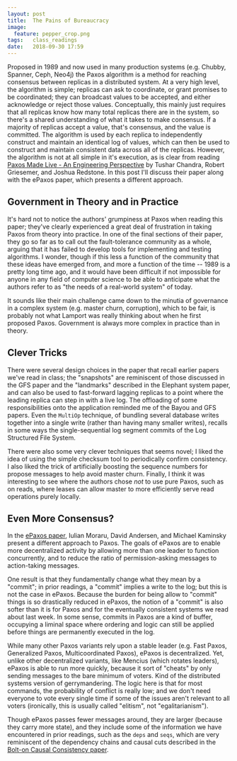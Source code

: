 ```yaml
---
layout: post
title:  The Pains of Bureaucracy
image:
  feature: pepper_crop.png
tags:   class_readings
date:   2018-09-30 17:59
---
```


Proposed in 1989 and now used in many production systems (e.g. Chubby, Spanner, Ceph, Neo4j) the Paxos algorithm is a method for reaching consensus between replicas in a distributed system. At a very high level, the algorithm is simple; replicas can ask to coordinate, or grant promises to be coordinated; they can broadcast values to be accepted, and either acknowledge or reject those values. Conceptually, this mainly just requires that all replicas know how many total replicas there are in the system, so there's a shared understanding of what it takes to make consensus. If a majority of replicas accept a value, that's consensus, and the value is committed. The algorithm is used by each replica to independently construct and maintain an identical log of values, which can then be used to construct and maintain consistent data across all of the replicas. However, the algorithm is not at all simple in it's execution, as is clear from reading [Paxos Made Live - An Engineering Perspective](https://www.cs.utexas.edu/users/lorenzo/corsi/cs380d/papers/paper2-1.pdf) by Tushar Chandra, Robert Griesemer, and Joshua Redstone. In this post I'll discuss their paper along with the ePaxos paper, which presents a different approach.

## Government in Theory and in Practice

It's hard not to notice the authors' grumpiness at Paxos when reading this paper; they've clearly experienced a great deal of frustration in taking Paxos from theory into practice. In one of the final sections of their paper, they go so far as to call out the fault-tolerance community as a whole, arguing that it has failed to develop tools for implementing and testing algorithms. I wonder, though if this less a function of the community that these ideas have emerged from, and more a function of the time -- 1989 is a pretty long time ago, and it would have been difficult if not impossible for anyone in any field of computer science to be able to anticipate what the authors refer to as "the needs of a real-world system" of today.

It sounds like their main challenge came down to the minutia of governance in a complex system (e.g. master churn, corruption), which to be fair, is probably not what Lamport was really thinking about when he first proposed Paxos. Government is always more complex in practice than in theory.

## Clever Tricks

There were several design choices in the paper that recall earlier papers we've read in class; the "snapshots" are reminiscent of those discussed in the GFS paper and the "landmarks" described in the Elephant system paper, and can also be used to fast-forward lagging replicas to a point where the leading replica can step in with a live log. The offloading of some responsibilities onto the application reminded me of the Bayou and GFS papers. Even the `MultiOp` technique, of bundling several database writes together into a single write (rather than having many smaller writes), recalls in some ways the single-sequential log segment commits of the Log Structured File System.

There were also some very clever techniques that seems novel; I liked the idea of using the simple checksum tool to periodically confirm consistency. I also liked the trick of artificially boosting the sequence numbers for propose messages to help avoid master churn. Finally, I think it was interesting to see where the authors chose *not* to use pure Paxos, such as on reads, where leases can allow master to more efficiently serve read operations purely locally.

## Even More Consensus?

In the [ePaxos paper](https://www.cs.cmu.edu/~dga/papers/epaxos-sosp2013.pdf), Iulian Moraru, David Andersen, and Michael Kaminsky present a different approach to Paxos. The goals of ePaxos are to enable more decentralized activity by allowing more than one leader to function concurrently, and to reduce the ratio of permission-asking messages to action-taking messages.

One result is that they fundamentally change what they mean by a "commit"; in prior readings, a "commit" implies a write to the log; but this is not the case in ePaxos. Because the burden for being allow to "commit" things is so drastically reduced in ePaxos, the notion of a "commit" is also softer than it is for Paxos and for the eventually consistent systems we read about last week. In some sense, commits in Paxos are a kind of buffer, occupying a liminal space where ordering and logic can still be applied before things are permanently executed in the log.

While many other Paxos variants rely upon a stable leader (e.g. Fast Paxos, Generalized Paxos, Multicoordinated Paxos), ePaxos is decentralized. Yet, unlike other decentralized variants, like Mencius (which rotates leaders), ePaxos is able to run more quickly, because it sort of "cheats" by only sending messages to the bare minimum of voters. Kind of the distributed systems version of gerrymandering. The logic here is that for most commands, the probability of conflict is really low; and we don't need everyone to vote every single time if some of the issues aren't relevant to all voters (ironically, this is usually called "elitism", not "egalitarianism").

Though ePaxos passes fewer messages around, they are larger (because they carry more state), and they include some of the information we have encountered in prior readings, such as the `deps` and `seqs`, which are very reminiscent of the dependency chains and causal cuts described in the [Bolt-on Causal Consistency paper](https://rebeccabilbro.github.io/nuts-and-bolts-consistency/).
